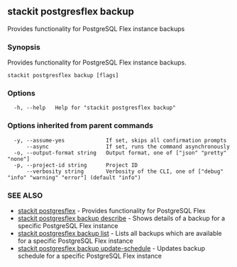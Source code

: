 ## stackit postgresflex backup

Provides functionality for PostgreSQL Flex instance backups

### Synopsis

Provides functionality for PostgreSQL Flex instance backups.

```
stackit postgresflex backup [flags]
```

### Options

```
  -h, --help   Help for "stackit postgresflex backup"
```

### Options inherited from parent commands

```
  -y, --assume-yes             If set, skips all confirmation prompts
      --async                  If set, runs the command asynchronously
  -o, --output-format string   Output format, one of ["json" "pretty" "none"]
  -p, --project-id string      Project ID
      --verbosity string       Verbosity of the CLI, one of ["debug" "info" "warning" "error"] (default "info")
```

### SEE ALSO

* [stackit postgresflex](./stackit_postgresflex.md)	 - Provides functionality for PostgreSQL Flex
* [stackit postgresflex backup describe](./stackit_postgresflex_backup_describe.md)	 - Shows details of a backup for a specific PostgreSQL Flex instance
* [stackit postgresflex backup list](./stackit_postgresflex_backup_list.md)	 - Lists all backups which are available for a specific PostgreSQL Flex instance
* [stackit postgresflex backup update-schedule](./stackit_postgresflex_backup_update-schedule.md)	 - Updates backup schedule for a specific PostgreSQL Flex instance

